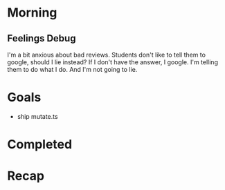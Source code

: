 # Morning
## Feelings Debug
I'm a bit anxious about bad reviews. Students don't like to tell them to google, should I lie instead? If I don't have the answer, I google. I'm telling them to do what I do. And I'm not going to lie. 
# Goals
- ship mutate.ts
# Completed
# Recap
